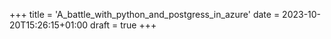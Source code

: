 +++
title = 'A_battle_with_python_and_postgress_in_azure'
date = 2023-10-20T15:26:15+01:00
draft = true
+++
